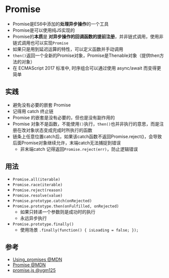 # Promise

* Promise是ES6中添加的**处理异步操作**的一个工具
* Promise是可以使用纯JS实现的
* Promise的**本质**是 **对异步操作的回调函数的提前注册**，并非链式调用，使用非链式调用也可以实现`Promise`
* 如果只是用到延迟运算的特性，可以定义函数并手动调用
* `then()`返回一个全新的Promise对象，Promise是Thenable对象（提供then方法的对象）
* 在 ECMAScript 2017 标准中, 时序组合可以通过使用 async/await 而变得更简单

## 实践

* 避免没有必要的嵌套 Promise
* 记得用 catch 终止链
* Promise 的嵌套是没有必要的，但也是没有副作用的
* Promise 对象不是函数，不能使用`()`执行，`then()`也并非执行的意思，而是注册在改对象状态变成完成时所执行的函数
* 链条上任意位置catch后，如果该catch函数不返回Promise.reject()，会导致后面Promise对象继续允许，末端catch无法捕捉到错误
  * 非末端catch 记得返回`Promise.reject(err)`，防止逻辑错误

## 用法

* `Promise.all(iterable)`
* `Promise.race(iterable)`
* `Promise.reject(reason)`
* `Promise.resolve(value)`
* `Promise.prototype.catch(onRejected)`
* `Promise.prototype.then(onFulfilled, onRejected)`
  * 如果只转递一个参数则是成功时的执行
  * 永远异步执行
* `Promise.prototype.finally()`
  * 使用场景 `.finally(function() { isLoading = false; });`

## 参考

* [Using_promises @MDN](https://developer.mozilla.org/zh-CN/docs/Web/JavaScript/Guide/Using_promises)
* [Promise @MDN](https://developer.mozilla.org/zh-CN/docs/Web/JavaScript/Reference/Global_Objects/Promise)
* [promise.js @ygm125](https://github.com/ygm125/promise/blob/master/promise.js)
